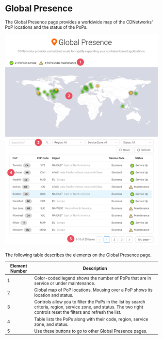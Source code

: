 # Global Presence

The Global Presence page provides a worldwide map of the CDNetworks' PoP locations and the status of the PoPs.

![null](</docs/resources/images/global-presence-w-numbers.png>)

The following table describes the elements on the Global Presence page.

| **Element Number**                                                                                                                                                                                                                              | **Description**                                                                                                                                                                                                                                                |
| -------------------------------------------------------------------------------------------------------------------------------------------------------------------------------------------------------------------------------------------------------------- | -------------------------------------------------------------------------------------------------------------------------------------------------------------------------------------------------------------------------------------------------------------- |
| 1                                                                                                                                                                                                                                               | Color-coded legend shows the number of PoPs that are in service or under maintenance.                                                                                                                                                                                                         |
| 2                                                                                                                                                                                                                                                      | Global map of PoP locations. Mousing over a PoP shows its location and status.                                                                                                                                                                                   |
| 3                                                                                                                                                                                                                                                         | Controls allow you to filter the PoPs in the list by search criteria, region, service zone, and status. The two right controls reset the filters and refresh the list.                                                              |
| 4                                                                                                                                                                                                                                                 | Table lists the PoPs along with their code, region, service zone, and status.                                                        |      |
| 5                                                                                                                                                                                                                                                 | Use these buttons to go to other Global Presence pages.                                                        |
